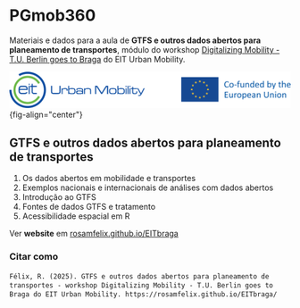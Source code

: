# PGmob360

Materiais e dados para a aula de **GTFS e outros dados abertos para planeamento de transportes**, módulo do workshop [Digitalizing Mobility - T.U. Berlin goes to Braga](https://www.academy-tu.berlin/en/shop/digitalizing-mobility/) do EIT Urban Mobility.

![](images/EIT_logo-EU1-horizontal_1.png){fig-align="center"}

## **GTFS e outros dados abertos para planeamento de transportes**

1.  Os dados abertos em mobilidade e transportes
2.  Exemplos nacionais e internacionais de análises com dados abertos
3.  Introdução ao GTFS
4.  Fontes de dados GTFS e tratamento
5.  Acessibilidade espacial em R

Ver **website** em [rosamfelix.github.io/EITbraga](https://rosamfelix.github.io/EITbraga)

### Citar como

```         
Félix, R. (2025). GTFS e outros dados abertos para planeamento de transportes - workshop Digitalizing Mobility - T.U. Berlin goes to Braga do EIT Urban Mobility. https://rosamfelix.github.io/EITbraga/
```
